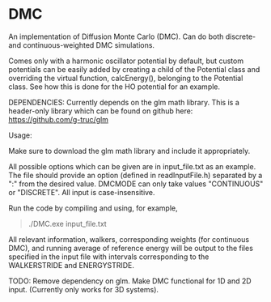# DMC
An implementation of Diffusion Monte Carlo (DMC). Can do both discrete- and continuous-weighted DMC simulations.

Comes only with a harmonic oscillator potential by default, but custom potentials can be easily added by creating a child of the Potential class and overriding the virtual function, calcEnergy(), belonging to the Potential class.
See how this is done for the HO potential for an example.

DEPENDENCIES:
Currently depends on the glm math library. This is a header-only library which can be found on github here: https://github.com/g-truc/glm

Usage:

Make sure to download the glm math library and include it appropriately.

All possible options which can be given are in input_file.txt as an example. The file should provide an option (defined in readInputFile.h) separated by a ":" from the desired value. DMCMODE can only take values "CONTINUOUS" or "DISCRETE". All input is case-insensitive.

Run the code by compiling and using, for example,

> ./DMC.exe input_file.txt

All relevant information, walkers, corresponding weights (for continuous DMC), and running average of reference energy will be output to the files specified in the input file with intervals corresponding to the WALKERSTRIDE and ENERGYSTRIDE.

TODO:
Remove dependency on glm.
Make DMC functional for 1D and 2D input. (Currently only works for 3D systems).
